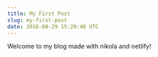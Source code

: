 ```yaml
---
title: My First Post
slug: my-first-post
date: 2016-08-29 15:29:40 UTC
---
```

Welcome to my blog made with nikola and netlify!
